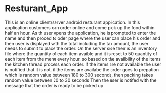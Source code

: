 # Resturant_App
This is an online client/server android resturant application. In this application customers can order online and come pick up the food within half an hour. 
As th user opens the application, he is prompted to enter the name and then proced to oder page where the user can place his order and then user is displayed with the total including the tax amount, the user needs to submit to place the order.
On the server side their is an inventory file where the quantity of each item avaible and it is reset to 50 quantity of each item from the menu every hour. so based on the availbility of the items the kitchen thread process each order. if the items are not available the user is notified that it is not.
if the items are availabe the order goes to prepation which is random value between 180 to 300 seconds, then packing takes random value between 20 to 30 seconds
Then the user is notifed with the message that the order is ready to be picked up
